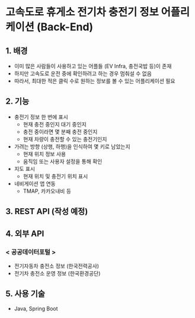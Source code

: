 # 고속도로 휴게소 전기차 충전기 정보 어플리케이션 (Back-End)
## 1. 배경
- 이미 많은 사람들이 사용하고 있는 어플들 (EV Infra, 충전국밥 등)이 존재
- 하지만 고속도로 운전 중에 확인하려고 하는 경우 멈춰설 수 없음
- 따라서, 최대한 적은 클릭 수로 원하는 정보를 볼 수 있는 어플리케이션 필요
## 2. 기능
- 충전기 정보 한 번에 표시
    - 현재 충전 중인지 대기 중인지
    - 충전 중이라면 몇 분째 충전 중인지
    - 현재 차량이 충전할 수 있는 충전기인지
- 가려는 방향 (상행, 하행)을 인식하여 몇 키로 남았는지
    - 현재 위치 정보 사용
    - 움직임 또는 사용자 설정을 통해 확인
- 지도 표시
    - 현재 위치 및 충전기 위치 표시
- 네비게이션 앱 연동
    - TMAP, 카카오내비 등
## 3. REST API (작성 예정)
## 4. 외부 API
### < 공공데이터포털 >
- 전기자동차 충전소 정보 (한국전력공사)
- 전기차 충전소 운영 정보 (한국환경공단)
## 5. 사용 기술
- Java, Spring Boot